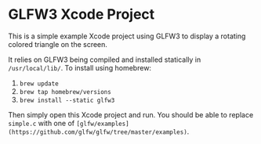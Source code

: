 GLFW3 Xcode Project
===================

This is a simple example Xcode project using GLFW3 to display a rotating colored triangle on the screen.

It relies on GLFW3 being compiled and installed statically in `/usr/local/lib/`. To install using homebrew:

1. `brew update`
2. `brew tap homebrew/versions`
3. `brew install --static glfw3`

Then simply open this Xcode project and run. You should be able to replace `simple.c` with one of `[glfw/examples](https://github.com/glfw/glfw/tree/master/examples)`.
